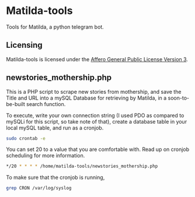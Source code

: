 # Matilda-tools
Tools for Matilda, a python telegram bot.

## Licensing
Matilda-tools is licensed under the [Affero General Public License Version 3](LICENSE).

## newstories_mothership.php
This is a PHP script to scrape new stories from mothership, and save the Title and URL into a mySQL Database for retrieving by Matilda, in a soon-to-be-built search function.

To execute, write your own connection string (I used PDO as compared to mySQLi for this script, so take note of that), create a database table in your local mySQL table, and run as a cronjob. 

```bash
sudo crontab -e
```
You can set 20 to a value that you are comfortable with. Read up on cronjob scheduling for more information.

```bash
*/20 * * * * /home/matilda-tools/newstories_mothership.php
```

To make sure that the cronjob is running,
```bash
grep CRON /var/log/syslog
```

